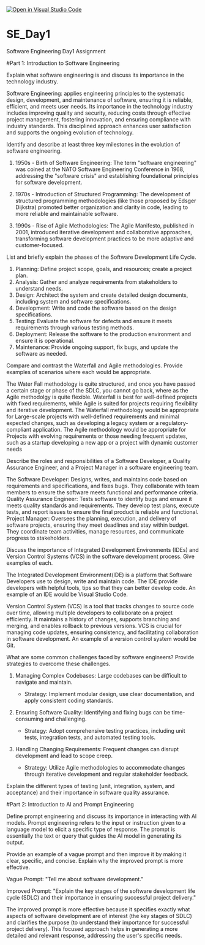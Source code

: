 [![Open in Visual Studio Code](https://classroom.github.com/assets/open-in-vscode-2e0aaae1b6195c2367325f4f02e2d04e9abb55f0b24a779b69b11b9e10269abc.svg)](https://classroom.github.com/online_ide?assignment_repo_id=15566083&assignment_repo_type=AssignmentRepo)
# SE_Day1
Software Engineering Day1 Assignment

#Part 1: Introduction to Software Engineering

Explain what software engineering is and discuss its importance in the technology industry.

Software Engineering: applies engineering principles to the systematic design, development, and maintenance of software, ensuring it is reliable, efficient, and meets user needs. Its importance in the technology industry includes improving quality and security, reducing costs through effective project management, fostering innovation, and ensuring compliance with industry standards. This disciplined approach enhances user satisfaction and supports the ongoing evolution of technology.


Identify and describe at least three key milestones in the evolution of software engineering.

1. 1950s - Birth of Software Engineering: The term "software engineering" was coined at the NATO Software Engineering Conference in 1968, addressing the "software crisis" and establishing foundational principles for software development.

2. 1970s - Introduction of Structured Programming: The development of structured programming methodologies (like those proposed by Edsger Dijkstra) promoted better organization and clarity in code, leading to more reliable and maintainable software.

3. 1990s - Rise of Agile Methodologies: The Agile Manifesto, published in 2001, introduced iterative development and collaborative approaches, transforming software development practices to be more adaptive and customer-focused.

List and briefly explain the phases of the Software Development Life Cycle.

1. Planning: Define project scope, goals, and resources; create a project plan.
2. Analysis: Gather and analyze requirements from stakeholders to understand needs.
3. Design: Architect the system and create detailed design documents, including system and software specifications.
4. Development: Write and code the software based on the design specifications.
5. Testing: Evaluate the software for defects and ensure it meets requirements through various testing methods.
6. Deployment: Release the software to the production environment and ensure it is operational.
7. Maintenance: Provide ongoing support, fix bugs, and update the software as needed.


Compare and contrast the Waterfall and Agile methodologies. Provide examples of scenarios where each would be appropriate.

The Water Fall methodology is quite structured, and once you have passed a certain stage or phase of the SDLC, you cannot
go back, where as the Agile methodolgy is quite flexible.
Waterfall is best for well-defined projects with fixed requirements, while Agile is suited for projects requiring flexibility
and iterative development.
The Waterfall methodology would be appropriate for Large-scale projects with well-defined requirements and minimal expected 
changes, such as developing a legacy system or a regulatory-compliant application. 
The Agile methodology would be appropriate for Projects with evolving requirements or those needing frequent updates, 
such as a startup developing a new app or a project with dynamic customer needs


Describe the roles and responsibilities of a Software Developer, a Quality Assurance Engineer, and a Project Manager in a software engineering team.

The Software Developer: Designs, writes, and maintains code based on requirements and specifications, and fixes bugs. They collaborate with team members to ensure the software meets functional and performance criteria.
Quality Assurance Engineer: Tests software to identify bugs and ensure it meets quality standards and requirements. They develop test plans, execute tests, and report issues to ensure the final product is reliable and functional. 
Project Manager: Oversees the planning, execution, and delivery of software projects, ensuring they meet deadlines and stay within budget. They coordinate team activities, manage resources, and communicate progress to stakeholders.

Discuss the importance of Integrated Development Environments (IDEs) and Version Control Systems (VCS) in the software development process. Give examples of each.

The Integrated Development Environment(IDE) is a platform that Software Developers use to design, write and maintain code. The IDE provide developers with helpful tools,
tips so that they can better develop code. An example of an IDE would be Visual Studio Code.

Version Control System (VCS) is a tool that tracks changes to source code over time, allowing multiple developers to collaborate on a project efficiently. It maintains a history of changes, supports branching and merging, and enables rollback to previous versions. VCS is crucial for managing code updates, ensuring consistency, and facilitating collaboration in software development.
An example of a version control system would be Git.

What are some common challenges faced by software engineers? Provide strategies to overcome these challenges.

1. Managing Complex Codebases: Large codebases can be difficult to navigate and maintain.
   - Strategy: Implement modular design, use clear documentation, and apply consistent coding standards.

2. Ensuring Software Quality: Identifying and fixing bugs can be time-consuming and challenging.
   - Strategy: Adopt comprehensive testing practices, including unit tests, integration tests, and automated testing tools.

3. Handling Changing Requirements: Frequent changes can disrupt development and lead to scope creep.
   - Strategy: Utilize Agile methodologies to accommodate changes through iterative development and regular stakeholder feedback.


Explain the different types of testing (unit, integration, system, and acceptance) and their importance in software quality assurance.


#Part 2: Introduction to AI and Prompt Engineering


Define prompt engineering and discuss its importance in interacting with AI models.
 Prompt engineering refers to the input or instruction given to a language model to elicit a specific type of response. The prompt is 
 essentially the text or query that guides the AI model in generating its output.

Provide an example of a vague prompt and then improve it by making it clear, specific, and concise. Explain why the improved prompt is more effective.

Vague Prompt:
"Tell me about software development."

Improved Prompt:
"Explain the key stages of the software development life cycle (SDLC) and their importance in ensuring successful project delivery."

The improved prompt is more effective because it specifies exactly what aspects of software development are of interest (the key stages of SDLC) and clarifies the purpose (to understand their importance for successful project delivery). This focused approach helps in generating a more detailed and relevant response, addressing the user's specific needs.
